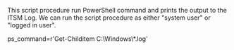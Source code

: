 This script procedure run PowerShell command and prints the output to the ITSM Log. We can run the script procedure as either "system user" or "logged in user".

ps_command=r'Get-Childitem C:\\Windows\\*.log'